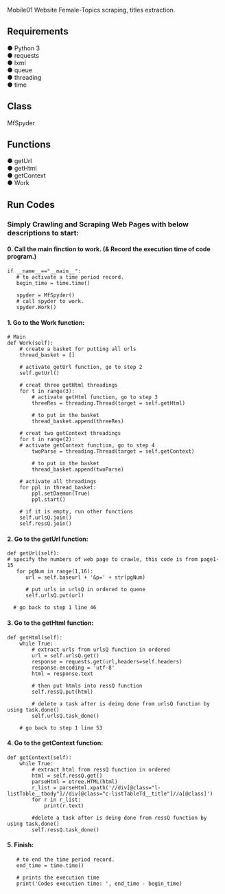 Mobile01 Website  Female-Topics scraping, titles extraction.


## Requirements
● Python 3    
● requests   
● lxml   
● queue  
● threading    
● time   


## Class
MfSpyder


## Functions
● getUrl    
● getHtml  
● getContext  
● Work


## Run Codes
### Simply Crawling and Scraping Web Pages with below descriptions to start:

#### 0. Call the main finction to work. (& Record the execution time of code program.)
    if __name__=="__main__":
       # to activate a time period record.
       begin_time = time.time()
       
       spyder = MfSpyder()
       # call spyder to work.
       spyder.Work()
       
#### 1. Go to the Work function:   
    # Main 
    def Work(self):
        # create a basket for putting all urls
        thread_basket = []
	
        # activate getUrl function, go to step 2
        self.getUrl()
	
        # creat three getHtml threadings
        for t in range(3):
            # activate getHtml function, go to step 3		
            threeRes = threading.Thread(target = self.getHtml)
	    
            # to put in the basket
            thread_basket.append(threeRes)
           
        # creat two getContext threadings
        for t in range(2):
	    # activate getContext function, go to step 4
            twoParse = threading.Thread(target = self.getContext)
	    
            # to put in the basket
            thread_basket.append(twoParse)
           
        # activate all threadings
        for ppl in thread_basket:
            ppl.setDaemon(True)
            ppl.start()
       
        # if it is empty, run other functions
        self.urlsQ.join()
        self.ressQ.join()

#### 2. Go to the getUrl function:
    def getUrl(self):
    # specify the numbers of web page to crawle, this code is from page1-15
       for pgNum in range(1,16):
          url = self.baseurl + '&p=' + str(pgNum)
	  
          # put urls in urlsQ in ordered to quene
          self.urlsQ.put(url)
	  
	  # go back to step 1 line 46
				
#### 3. Go to the getHtml function:
    def getHtml(self):
        while True:
            # extract urls from urlsQ function in ordered
            url = self.urlsQ.get()
            response = requests.get(url,headers=self.headers)
            response.encoding = 'utf-8'
            html = response.text
	    
            # then put htmls into ressQ function
            self.ressQ.put(html)
	    
            # delete a task after is deing done from urlsQ function by using task.done()
            self.urlsQ.task_done()
           
	    # go back to step 1 line 53
    
#### 4. Go to the getContext function:
    def getContext(self):
        while True:
            # extract html from ressQ function in ordered
            html = self.ressQ.get()
            parseHtml = etree.HTML(html)
            r_list = parseHtml.xpath('//div[@class="l-listTable__tbody"]//div[@class="c-listTableTd__title"]//a[@class]')
            for r in r_list:
                print(r.text)
                               
            #delete a task after is deing done from ressQ function by using task.done()
            self.ressQ.task_done()
        
#### 5. Finish:
       # to end the time period record.
       end_time = time.time()
       
       # prints the execution time
       print('Codes execution time: ', end_time - begin_time)
